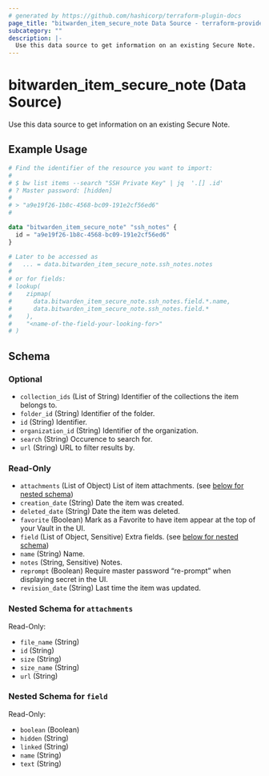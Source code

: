 ```yaml
---
# generated by https://github.com/hashicorp/terraform-plugin-docs
page_title: "bitwarden_item_secure_note Data Source - terraform-provider-bitwarden"
subcategory: ""
description: |-
  Use this data source to get information on an existing Secure Note.
---
```


# bitwarden_item_secure_note (Data Source)

Use this data source to get information on an existing Secure Note.

## Example Usage

```terraform
# Find the identifier of the resource you want to import:
#
# $ bw list items --search "SSH Private Key" | jq  '.[] .id'
# ? Master password: [hidden]
#
# > "a9e19f26-1b8c-4568-bc09-191e2cf56ed6"
#

data "bitwarden_item_secure_note" "ssh_notes" {
  id = "a9e19f26-1b8c-4568-bc09-191e2cf56ed6"
}

# Later to be accessed as
#   ... = data.bitwarden_item_secure_note.ssh_notes.notes
#
# or for fields:
# lookup(
#    zipmap(
#      data.bitwarden_item_secure_note.ssh_notes.field.*.name,
#      data.bitwarden_item_secure_note.ssh_notes.field.*
#    ),
#    "<name-of-the-field-your-looking-for>"
# )
```

<!-- schema generated by tfplugindocs -->
## Schema

### Optional

- `collection_ids` (List of String) Identifier of the collections the item belongs to.
- `folder_id` (String) Identifier of the folder.
- `id` (String) Identifier.
- `organization_id` (String) Identifier of the organization.
- `search` (String) Occurence to search for.
- `url` (String) URL to filter results by.

### Read-Only

- `attachments` (List of Object) List of item attachments. (see [below for nested schema](#nestedatt--attachments))
- `creation_date` (String) Date the item was created.
- `deleted_date` (String) Date the item was deleted.
- `favorite` (Boolean) Mark as a Favorite to have item appear at the top of your Vault in the UI.
- `field` (List of Object, Sensitive) Extra fields. (see [below for nested schema](#nestedatt--field))
- `name` (String) Name.
- `notes` (String, Sensitive) Notes.
- `reprompt` (Boolean) Require master password “re-prompt” when displaying secret in the UI.
- `revision_date` (String) Last time the item was updated.

<a id="nestedatt--attachments"></a>
### Nested Schema for `attachments`

Read-Only:

- `file_name` (String)
- `id` (String)
- `size` (String)
- `size_name` (String)
- `url` (String)


<a id="nestedatt--field"></a>
### Nested Schema for `field`

Read-Only:

- `boolean` (Boolean)
- `hidden` (String)
- `linked` (String)
- `name` (String)
- `text` (String)
